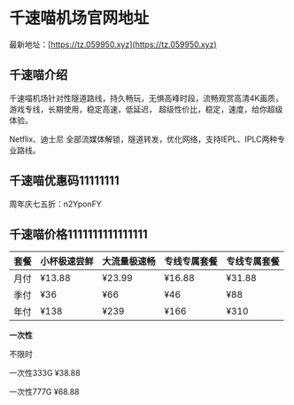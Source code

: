# 千速喵机场官网地址

最新地址：[https://tz.059950.xyz](https://tz.059950.xyz)

## 千速喵介绍

千速喵机场针对性隧道路线，持久畅玩，无惧高峰时段，流畅观赏高清4K画质，游戏专线，长期使用，稳定高速，低延迟， 超级性价比，稳定，速度，给你超级体验。

Netflix、迪士尼 全部流媒体解锁，隧道转发，优化网络，支持IEPL、IPLC两种专业路线。

## 千速喵优惠码11111111

周年庆七五折：n2YponFY

## 千速喵价格1111111111111111

|套餐|小杯极速尝鲜|大流量极速畅|专线专属套餐|专线专属套餐|
|----|----|----|----|----|
|月付|¥13.88|¥23.99|¥16.88|¥31.88|
|季付|¥36|¥66|¥46|¥88|
|年付|¥138|¥239|¥166|¥310|

**一次性**

不限时

一次性333G ¥38.88 

一次性777G ¥68.88
